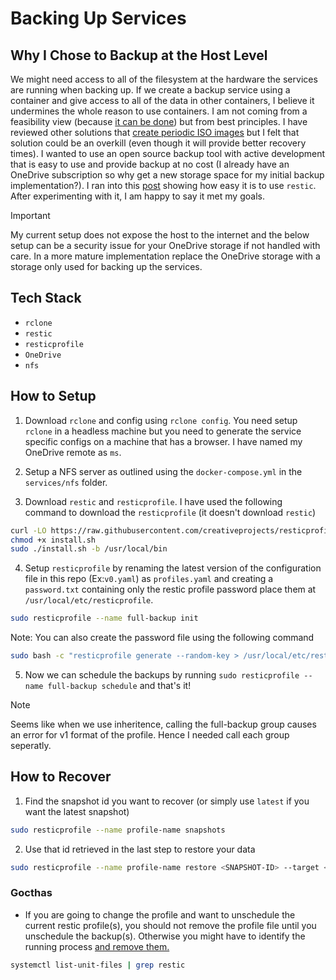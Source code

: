 # Backing Up Services
## Why I Chose to Backup at the Host Level
We might need access to all of the filesystem at the hardware the services are running when backing up. If we create a backup service using a container and give access to all of the data in other containers, I believe it undermines the whole reason to use containers. I am not coming from a feasibility view (because [it can be done](https://www.costin.rocks/blog/posts/automate-and-optimize-rclone-in-docker)) but from best principles. I have reviewed other solutions that [create periodic ISO images](https://nerd-tech.net/2022/09/08/how-to-make-a-live-backup-of-your-raspberry-pi-ubuntu-raspberry-pi-os-server-to-create-live-bootable-iso-images-on-an-external-drive/) but I felt that solution could be an overkill (even though it will provide better recovery times). I wanted to use an open source backup tool with active development that is easy to use and provide backup at no cost (I already have an OneDrive subscription so why get a new storage space for my initial backup implementation?). I ran into this [post](https://alikhallad.com/incremental-backups-with-rclone-restic/) showing how easy it is to use `restic`. After experimenting with it, I am happy to say it met my goals. 

> [!IMPORTANT]
> My current setup does not expose the host to the internet and the below setup can be a security issue for your OneDrive storage if not handled with care.
> In a more mature implementation replace the OneDrive storage with a storage only used for backing up the services. 

## Tech Stack
* `rclone`
* `restic`
* `resticprofile`
* `OneDrive`
* `nfs`

## How to Setup
1. Download `rclone` and config using `rclone config`. You need setup `rclone` in a headless machine but you need to generate the service specific configs on a machine that has a browser. I have named my OneDrive remote as `ms`.

2. Setup a NFS server as outlined using the `docker-compose.yml` in the `services/nfs` folder.

3. Download `restic` and `resticprofile`. I have used the following command to download the `resticprofile` (it doesn't download `restic`)
```bash
curl -LO https://raw.githubusercontent.com/creativeprojects/resticprofile/master/install.sh
chmod +x install.sh
sudo ./install.sh -b /usr/local/bin
```

4. Setup `resticprofile` by renaming the latest version of the configuration file in this repo (Ex:`v0.yaml`) as `profiles.yaml` and creating a `password.txt` containing only the restic profile password place them at `/usr/local/etc/resticprofile`.
```bash
sudo resticprofile --name full-backup init
```
Note: You can also create the password file using the following command
```bash
sudo bash -c "resticprofile generate --random-key > /usr/local/etc/resticprofile/FILE_NAME.txt"
```

5. Now we can schedule the backups by running `sudo resticprofile --name full-backup schedule` and that's it!
> [!NOTE]
> Seems like when we use inheritence, calling the full-backup group causes an error for v1 format of the profile. Hence I needed call each group seperatly.

## How to Recover
1. Find the snapshot id you want to recover (or simply use `latest` if you want the latest snapshot)
```bash
sudo resticprofile --name profile-name snapshots
```

2. Use that id retrieved in the last step to restore your data
```bash
sudo resticprofile --name profile-name restore <SNAPSHOT-ID> --target <PATH-TO-RESTORE>
```

### Gocthas
* If you are going to change the profile and want to unschedule the current restic profile(s), you should not remove the profile file until you unschedule the backup(s). Otherwise you might have to identify the running process [and remove them.](https://superuser.com/questions/513159/how-to-remove-systemd-services)
```bash
systemctl list-unit-files | grep restic
```
